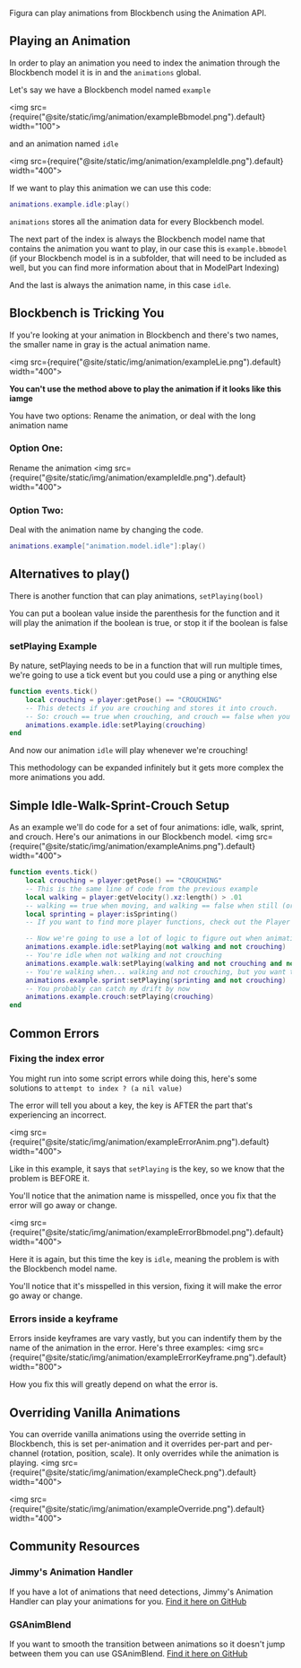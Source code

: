 Figura can play animations from Blockbench using the Animation API.

## Playing an Animation

In order to play an animation you need to index the animation through the Blockbench model it is in and the <code>animations</code> global.

Let's say we have a Blockbench model named <code>example</code>

<img src={require("@site/static/img/animation/exampleBbmodel.png").default} width="100"></img>

and an animation named <code>idle</code>

<img src={require("@site/static/img/animation/exampleIdle.png").default} width="400"></img>

If we want to play this animation we can use this code:

```lua
animations.example.idle:play()
```

<code>animations</code> stores all the animation data for every Blockbench model.<br/>

The next part of the index is always the Blockbench model name that contains the animation you want to play, in our case this is <code>example.bbmodel</code> (if your Blockbench model is in a subfolder, that will need to be included as well, but you can find more information about that in ModelPart Indexing)

And the last is always the animation name, in this case <code>idle</code>.

## Blockbench is Tricking You

If you're looking at your animation in Blockbench and there's two names, the smaller name in gray is the actual animation name.

<img src={require("@site/static/img/animation/exampleLie.png").default} width="400"></img>

**You can't use the method above to play the animation if it looks like this iamge**

You have two options: Rename the animation, or deal with the long animation name

### Option One:

Rename the animation
<img src={require("@site/static/img/animation/exampleIdle.png").default} width="400"></img>

### Option Two:

Deal with the animation name by changing the code.

```lua
animations.example["animation.model.idle"]:play()
```

## Alternatives to play()

There is another function that can play animations, <code>setPlaying(bool)</code>

You can put a boolean value inside the parenthesis for the function and it will play the animation if the boolean is true, or stop it if the boolean is false

### setPlaying Example

By nature, setPlaying needs to be in a function that will run multiple times, we're going to use a tick event but you could use a ping or anything else

```lua
function events.tick()
    local crouching = player:getPose() == "CROUCHING"
    -- This detects if you are crouching and stores it into crouch.
    -- So: crouch == true when crouching, and crouch == false when you're not crouching
    animations.example.idle:setPlaying(crouching)
end
```

And now our animation <code>idle</code> will play whenever we're crouching!

This methodology can be expanded infinitely but it gets more complex the more animations you add.

## Simple Idle-Walk-Sprint-Crouch Setup

As an example we'll do code for a set of four animations: idle, walk, sprint, and crouch. Here's our animations in our Blockbench model.
<img src={require("@site/static/img/animation/exampleAnims.png").default} width="400"></img>

```lua
function events.tick()
    local crouching = player:getPose() == "CROUCHING"
    -- This is the same line of code from the previous example
    local walking = player:getVelocity().xz:length() > .01
    -- walking == true when moving, and walking == false when still (or going directly up/down as we excluded the y axis)
    local sprinting = player:isSprinting()
    -- If you want to find more player functions, check out the Player Global page

    -- Now we're going to use a lot of logic to figure out when animations should/shouldn't play
    animations.example.idle:setPlaying(not walking and not crouching)
    -- You're idle when not walking and not crouching
    animations.example.walk:setPlaying(walking and not crouching and not sprinting)
    -- You're walking when... walking and not crouching, but you want to make sure you're not sprinting either
    animations.example.sprint:setPlaying(sprinting and not crouching)
    -- You probably can catch my drift by now
    animations.example.crouch:setPlaying(crouching)
end
```

## Common Errors

### Fixing the index error

You might run into some script errors while doing this, here's some solutions to <code>attempt to index ? (a nil value)</code>

The error will tell you about a key, the key is AFTER the part that's experiencing an incorrect.

<img src={require("@site/static/img/animation/exampleErrorAnim.png").default} width="400"></img>

Like in this example, it says that <code>setPlaying</code> is the key, so we know that the problem is BEFORE it.

You'll notice that the animation name is misspelled, once you fix that the error will go away or change.

<img src={require("@site/static/img/animation/exampleErrorBbmodel.png").default} width="400"></img>

Here it is again, but this time the key is <code>idle</code>, meaning the problem is with the Blockbench model name.

You'll notice that it's misspelled in this version, fixing it will make the error go away or change.

### Errors inside a keyframe

Errors inside keyframes are vary vastly, but you can indentify them by the name of the animation in the error. Here's three examples:
<img src={require("@site/static/img/animation/exampleErrorKeyframe.png").default} width="800"></img>

How you fix this will greatly depend on what the error is.

## Overriding Vanilla Animations

You can override vanilla animations using the override setting in Blockbench, this is set per-animation and it overrides per-part and per-channel (rotation, position, scale).
It only overrides while the animation is playing.
<img src={require("@site/static/img/animation/exampleCheck.png").default} width="400"></img>

<img src={require("@site/static/img/animation/exampleOverride.png").default} width="400"></img>

## Community Resources

### Jimmy's Animation Handler

If you have a lot of animations that need detections, Jimmy's Animation Handler can play your animations for you. [Find it here on GitHub](https://github.com/JimmyHelp/JimmyAnims)

### GSAnimBlend

If you want to smooth the transition between animations so it doesn't jump between them you can use GSAnimBlend. [Find it here on GitHub](https://github.com/GrandpaScout/GSAnimBlend)
